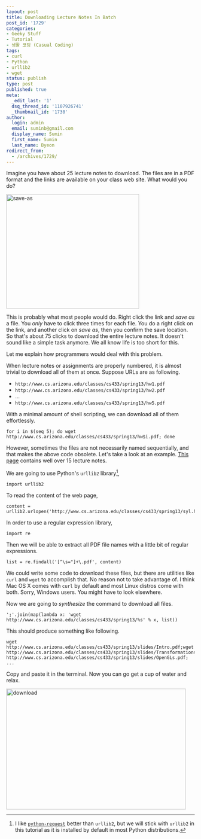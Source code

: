 ```yaml
---
layout: post
title: Downloading Lecture Notes In Batch
post_id: '1729'
categories:
- Geeky Stuff
- Tutorial
- 생활 코딩 (Casual Coding)
tags:
- curl
- Python
- urllib2
- wget
status: publish
type: post
published: true
meta:
  _edit_last: '1'
  dsq_thread_id: '1107926741'
  _thumbnail_id: '1730'
author:
  login: admin
  email: suminb@gmail.com
  display_name: Sumin
  first_name: Sumin
  last_name: Byeon
redirect_from:
  - /archives/1729/
---
```

Imagine you have about 25 lecture notes to download. The files are in a PDF format and the links are available on your class web site. What would you do?

<img src="/wp-content/uploads/2013/02/save-as.png" alt="save-as" width="355" height="306" class="aligncenter size-full wp-image-1730" />

This is probably what most people would do. Right click the link and *save as* a file. You *only* have to click three times for each file. You do a right click on the link, and another click on *save as*, then you confirm the save location. So that's about 75 clicks to download the entire lecture notes. It doesn't sound like a simple task anymore. We all know life is too short for this.

Let me explain how programmers would deal with this problem.

When lecture notes or assignments are properly numbered, it is almost trivial to download all of them at once. Suppose URLs are as following.

* `http://www.cs.arizona.edu/classes/cs433/spring13/hw1.pdf`
* `http://www.cs.arizona.edu/classes/cs433/spring13/hw2.pdf`
* ...
* `http://www.cs.arizona.edu/classes/cs433/spring13/hw5.pdf`

With a minimal amount of shell scripting, we can download all of them effortlessly.

    for i in $(seq 5); do wget http://www.cs.arizona.edu/classes/cs433/spring13/hw$i.pdf; done

However, sometimes the files are not necessarily named sequentially, and that makes the above code obsolete. Let's take a look at an example. [This page](http://www.cs.arizona.edu/classes/cs433/spring13/syl.html) contains well over 15 lecture notes.

We are going to use Python's `urllib2` library[^1],

    import urllib2

To read the content of the web page,

    content = urllib2.urlopen('http://www.cs.arizona.edu/classes/cs433/spring13/syl.html').read()

In order to use a regular expression library,

    import re

Then we will be able to extract all PDF file names with a little bit of regular expressions.

    list = re.findall('[^\s="]+\.pdf', content)

We could write some code to download these files, but there are utilities like `curl` and `wget` to accomplish that. No reason not to take advantage of. I think Mac OS X comes with `curl` by default and most Linux distros come with both. Sorry, Windows users. You might have to look elsewhere.

Now we are going to *synthesize* the command to download all files.

    ';'.join(map(lambda x: 'wget http://www.cs.arizona.edu/classes/cs433/spring13/%s' % x, list))

This should produce something like following.

    wget http://www.cs.arizona.edu/classes/cs433/spring13/slides/Intro.pdf;wget http://www.cs.arizona.edu/classes/cs433/spring13/slides/Transformations2D.pdf;wget http://www.cs.arizona.edu/classes/cs433/spring13/slides/OpenGLs.pdf; ...

Copy and paste it in the terminal. Now you can go get a cup of water and relax.

<a href="/wp-content/uploads/2013/02/download.png"><img src="/wp-content/uploads/2013/02/download-480x323.png" alt="download" width="480" height="323" class="aligncenter size-medium wp-image-1731" /></a>

[^1]: I like [`python-request`](http://docs.python-requests.org/en/latest/) better than `urllib2`, but we will stick with `urllib2` in this tutorial as it is installed by default in most Python distributions.

